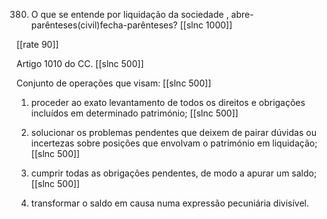 380. O que se entende por liquidação da sociedade , abre-parênteses(civil)fecha-parênteses?
[[slnc 1000]]

[[rate 90]]

Artigo 1010 do CC. [[slnc 500]]

Conjunto de operações que visam:
[[slnc 500]]

1)  proceder ao  exato levantamento de todos  os  direitos e obrigações incluídos em  determinado património;
[[slnc 500]]

2)  solucionar os problemas pendentes que deixem de pairar dúvidas ou incertezas sobre posições que envolvam o património em liquidação;
[[slnc 500]]

3)  cumprir todas as obrigações pendentes, de modo a apurar um saldo;
[[slnc 500]]

4)  transformar o saldo em causa numa expressão pecuniária divisível.

